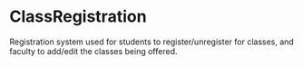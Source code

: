 # ClassRegistration

Registration system used for students to register/unregister for classes, and faculty to add/edit the classes being offered. 
